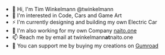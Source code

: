 - 👋 Hi, I'm Tim Winkelmann @twinkelmann
- 👀 I'm interested in Code, Cars and Game Art
- ⚡️ I'm currently designing and building my own Electric Car
- 💼 I'm also working for my own Company [naito.one](https://naito.one)
- 📫 Reach me by email at twinkelmann**at**naito.one
- 💸 You can support me by buying my creations on [Gumroad](https://twinkelmann.gumroad.com/)

<!---
winktim/winktim is a ✨ special ✨ repository because its `README.md` (this file) appears on your GitHub profile.
You can click the Preview link to take a look at your changes.
--->
